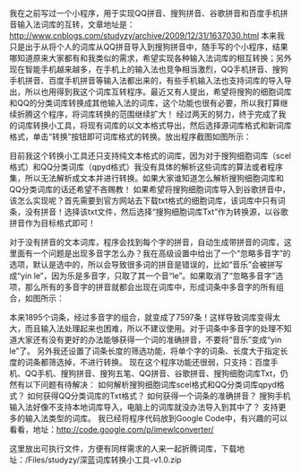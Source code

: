 我在之前写过一个小程序，用于实现QQ拼音、搜狗拼音、谷歌拼音和百度手机拼音输入法词库的互转，文章地址是：http://www.cnblogs.com/studyzy/archive/2009/12/31/1637030.html
本来我只是出于从将个人的词库从QQ拼音导入到搜狗拼音中，随手写的个小程序，结果哪知道原来大家都有和我类似的需求，希望实现各种输入法词库的相互转换；另外现在智能手机越来越多，在手机上的输入法也竞争相当激烈，QQ手机拼音、搜狗手机拼音、百度手机拼音等输入法都出来的，有些手机输入法也支持词库的导入导出，所以也用得到我这个词库互转程序。最近又有人提出，希望将搜狗的细胞词库和QQ的分类词库转换成其他输入法的词库，这个功能也很有必要，所以我打算继续折腾这个程序，将词库转换的范围继续扩大！
经过两天的努力，终于完成了我的词库转换小工具，将现有词库的以文本格式导出，然后选择源词库格式和新词库格式，单击“转换”按钮即可词库格式的转换。放出程序截图如图所示：

目前我这个转换小工具还只支持纯文本格式的词库，因为对于搜狗细胞词库（scel格式）和QQ分类词库（qpyd格式）我没有具体的解析这些词库的算法或者程序集，所以无法解析成文本并进行转换。如果大家谁知道怎么解析搜狗细胞词库和QQ分类词库的话还希望不吝赐教！
如果希望将搜狗细胞词库导入到谷歌拼音中，该怎么实现呢？首先需要到官方网站去下载txt格式的细胞词库，该词库中只有词条，没有拼音！选择该txt文件，然后选择“搜狗细胞词库Txt”作为转换源，以谷歌拼音作为目标格式即可！

对于没有拼音的文本词库，程序会找到每个字的拼音，自动生成带拼音的词库，这里面有一个问题是出现多音字怎么办？我在高级设置中给出了一个“忽略多音字”的选项，默认是选中的，所以会导致很多词的拼音是错误的，比如“音乐”会被拼写成“yin le”，因为乐是多音字，只取了其一个音“le”。如果取消了“忽略多音字”选项，那么所有的多音字的拼音就都会出现在词库中，形成词条中多音字的所有组合，如图所示：

本来1895个词条，经过多音字的组合，就变成了7597条！这样导致词库变得太大，而且输入法处理起来也困难，所以不建议使用。对于词条中多音字的处理不知道大家还有没有更好的办法能够获得一个词的准确拼音，不要将“音乐”变成“yin le”了。
另外我还设置了词条长度的筛选功能，将单个字的词条、长度大于指定长度的词条都筛选掉，不进行转换。
现在这个程序功能还很弱，只支持：百度手机、QQ手机、搜狗拼音、搜狗五笔、QQ拼音、谷歌拼音、搜狗细胞词库Txt，仍然有以下问题有待解决：
如何解析搜狗细胞词库scel格式和QQ分类词库qpyd格式？
如何获得QQ分类词库的Txt格式？
如何获得一个词条的准确拼音？
搜狗手机输入法好像不支持本地词库导入，电脑上的词库就没办法导入到其中了？
支持更多的输入法类型的词库。
我已经将程序代码放到Google Code中，有兴趣的可以看看，地址：http://code.google.com/p/imewlconverter/

这里放出可执行文件，方便有同样需求的人来一起折腾词库，下载地址：/Files/studyzy/深蓝词库转换小工具-v1.0.zip